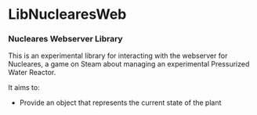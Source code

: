 [//]: # (GNU Terry Pratchett)
# LibNuclearesWeb
### Nucleares Webserver Library
This is an experimental library for interacting with the webserver for Nucleares, a game on Steam about managing an experimental Pressurized Water Reactor.

It aims to:

* Provide an object that represents the current state of the plant